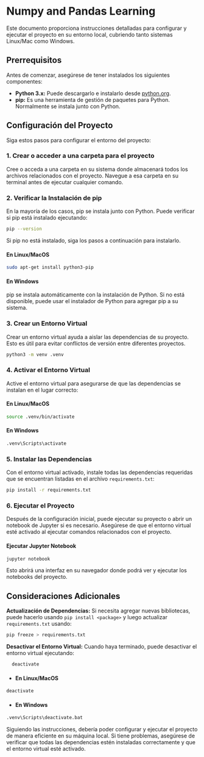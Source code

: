 
# Numpy and Pandas Learning
Este documento proporciona instrucciones detalladas para configurar y ejecutar el proyecto en su entorno local, cubriendo tanto sistemas Linux/Mac como Windows.

## Prerrequisitos

Antes de comenzar, asegúrese de tener instalados los siguientes componentes:

- **Python 3.x:** Puede descargarlo e instalarlo desde [python.org](https://www.python.org/downloads/).
- **pip:** Es una herramienta de gestión de paquetes para Python. Normalmente se instala junto con Python.

## Configuración del Proyecto

Siga estos pasos para configurar el entorno del proyecto:

### 1. Crear o acceder a una carpeta para el proyecto
Cree o acceda a una carpeta en su sistema donde almacenará todos los archivos relacionados con el proyecto. Navegue a esa carpeta en su terminal antes de ejecutar cualquier comando.

### 2. Verificar la Instalación de pip

En la mayoría de los casos, pip se instala junto con Python. Puede verificar si pip está instalado ejecutando:

```bash
pip --version
```

Si pip no está instalado, siga los pasos a continuación para instalarlo.

#### En Linux/MacOS

```bash
sudo apt-get install python3-pip
```

#### En Windows

pip se instala automáticamente con la instalación de Python. Si no está disponible, puede usar el instalador de Python para agregar pip a su sistema.

### 3. Crear un Entorno Virtual

Crear un entorno virtual ayuda a aislar las dependencias de su proyecto. Esto es útil para evitar conflictos de versión entre diferentes proyectos.

```bash
python3 -m venv .venv
```

### 4. Activar el Entorno Virtual

Active el entorno virtual para asegurarse de que las dependencias se instalan en el lugar correcto:

#### En Linux/MacOS

```bash
source .venv/bin/activate
```

#### En Windows

```bash
.venv\Scripts\activate
```

### 5. Instalar las Dependencias

Con el entorno virtual activado, instale todas las dependencias requeridas que se encuentran listadas en el archivo `requirements.txt`:

```bash
pip install -r requirements.txt
```

### 6. Ejecutar el Proyecto

Después de la configuración inicial, puede ejecutar su proyecto o abrir un notebook de Jupyter si es necesario. Asegúrese de que el entorno virtual esté activado al ejecutar comandos relacionados con el proyecto.

#### Ejecutar Jupyter Notebook

```bash
jupyter notebook
```

Esto abrirá una interfaz en su navegador donde podrá ver y ejecutar los notebooks del proyecto.

## Consideraciones Adicionales

**Actualización de Dependencias:** Si necesita agregar nuevas bibliotecas, puede hacerlo usando `pip install <package>` y luego actualizar `requirements.txt` usando:

```bash
pip freeze > requirements.txt
```

**Desactivar el Entorno Virtual:** Cuando haya terminado, puede desactivar el entorno virtual ejecutando:

```bash
  deactivate
```
- #### En Linux/MacOS

```bash
deactivate
```

- #### En Windows

```bash
.venv\Scripts\deactivate.bat
```

Siguiendo las instrucciones, debería poder configurar y ejecutar el proyecto de manera eficiente en su máquina local. Si tiene problemas, asegúrese de verificar que todas las dependencias estén instaladas correctamente y que el entorno virtual esté activado.
